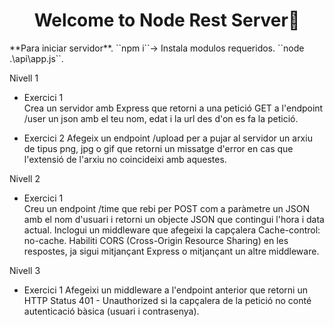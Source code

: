 <h1 align="center">Welcome to Node Rest Server👋</h1>
**Para iniciar servidor**.  
``npm i``-> Instala modulos requeridos.  
``node .\api\app.js``.  


Nivell 1  
- Exercici 1  
Crea un servidor amb Express que retorni a una petició GET a l'endpoint /user un json amb el teu nom, edat i la url des d'on es fa la petició.  

- Exercici 2
Afegeix un endpoint /upload per a pujar al servidor un arxiu de tipus png, jpg o gif que retorni un missatge d'error en cas que l'extensió de l'arxiu no coincideixi amb aquestes.  

Nivell 2  
- Exercici 1  
Creu un endpoint /time que rebi per POST com a paràmetre un JSON amb el nom d'usuari i retorni un objecte JSON que contingui l'hora i data actual. Inclogui un middleware que afegeixi la capçalera Cache-control: no-cache. Habiliti CORS (Cross-Origin Resource Sharing) en les respostes, ja sigui mitjançant Express o mitjançant un altre middleware.  

Nivell 3
- Exercici 1
Afegeixi un middleware a l'endpoint anterior que retorni un HTTP Status 401 - Unauthorized si la capçalera de la petició no conté autenticació bàsica (usuari i contrasenya).  
